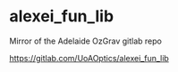 # alexei_fun_lib

Mirror of the Adelaide OzGrav gitlab repo 

https://gitlab.com/UoAOptics/alexei_fun_lib